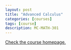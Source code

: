 ```yaml
---
layout: post
title: "Advanced Calculus"
categories: [courses]
tags: [course]
description: MC-MATH-301
---
```


[Check the course homepage.](https://aylvisaker.github.io/MC-MATH301-SP17)

